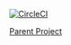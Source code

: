 [![CircleCI](https://circleci.com/gh/nhood-org/nhood-location-svc.svg?style=shield)](https://circleci.com/gh/nhood-org/nhood-location-svc)

[Parent Project](https://github.com/nhood-org/nhood-docs)